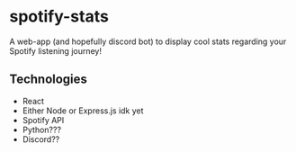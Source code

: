 # spotify-stats
A web-app (and hopefully discord bot) to display cool stats regarding your Spotify listening journey!

## Technologies
- React
- Either Node or Express.js idk yet
- Spotify API
- Python???
- Discord??

